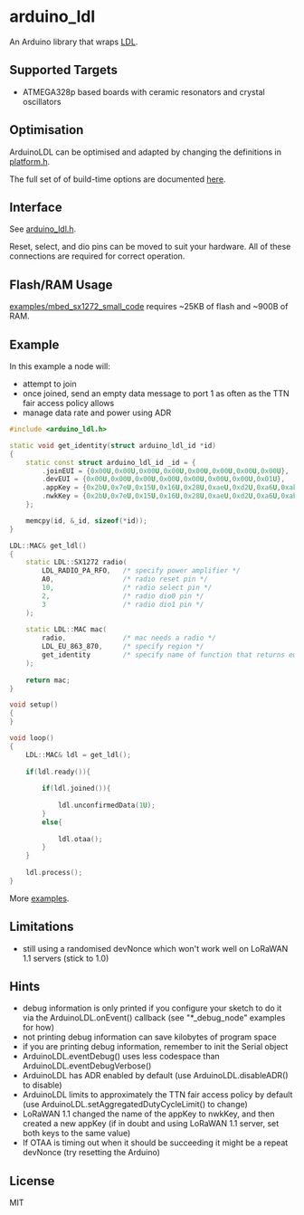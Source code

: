 arduino_ldl
===========

An Arduino library that wraps [LDL](https://github.com/cjhdev/lora_device_lib).

## Supported Targets

- ATMEGA328p based boards with ceramic resonators and crystal oscillators

## Optimisation

ArduinoLDL can be optimised and adapted by changing the definitions in [platform.h](platform.h).

The full set of of build-time options are documented [here](https://cjhdev.github.io/lora_device_lib_api/group__ldl__optional.html).

## Interface

See [arduino_ldl.h](arduino_ldl.h).

Reset, select, and dio pins can be moved to suit your hardware. All
of these connections are required for correct operation.

## Flash/RAM Usage

[examples/mbed_sx1272_small_code](examples/mbed_sx1272_small_code) requires ~25KB of flash and ~900B of RAM.


## Example

In this example a node will:

- attempt to join
- once joined, send an empty data message to port 1 as often as the TTN fair access policy allows
- manage data rate and power using ADR

~~~ C++
#include <arduino_ldl.h>

static void get_identity(struct arduino_ldl_id *id)
{       
    static const struct arduino_ldl_id _id = {
        .joinEUI = {0x00U,0x00U,0x00U,0x00U,0x00U,0x00U,0x00U,0x00U},
        .devEUI = {0x00U,0x00U,0x00U,0x00U,0x00U,0x00U,0x00U,0x01U},
        .appKey = {0x2bU,0x7eU,0x15U,0x16U,0x28U,0xaeU,0xd2U,0xa6U,0xabU,0xf7U,0x15U,0x88U,0x09U,0xcfU,0x4fU,0x3cU},
        .nwkKey = {0x2bU,0x7eU,0x15U,0x16U,0x28U,0xaeU,0xd2U,0xa6U,0xabU,0xf7U,0x15U,0x88U,0x09U,0xcfU,0x4fU,0x3cU}
    };

    memcpy(id, &_id, sizeof(*id));
}

LDL::MAC& get_ldl()
{
    static LDL::SX1272 radio(
        LDL_RADIO_PA_RFO,   /* specify power amplifier */
        A0,                 /* radio reset pin */
        10,                 /* radio select pin */
        2,                  /* radio dio0 pin */
        3                   /* radio dio1 pin */
    );
    
    static LDL::MAC mac(
        radio,              /* mac needs a radio */
        LDL_EU_863_870,     /* specify region */
        get_identity        /* specify name of function that returns euis and keys */               
    );
    
    return mac;
}

void setup() 
{
}

void loop() 
{ 
    LDL::MAC& ldl = get_ldl();
    
    if(ldl.ready()){
    
        if(ldl.joined()){
        
            ldl.unconfirmedData(1U);                 
        }
        else{
         
            ldl.otaa();
        }
    }    
    
    ldl.process();        
}
~~~

More [examples](examples).

## Limitations

- still using a randomised devNonce which won't work well on LoRaWAN 1.1 servers (stick to 1.0)

## Hints

- debug information is only printed if you configure your sketch to do it via the ArduinoLDL.onEvent() callback (see "*_debug_node" examples for how)
- not printing debug information can save kilobytes of program space
- if you are printing debug information, remember to init the Serial object
- ArduinoLDL.eventDebug() uses less codespace than ArduinoLDL.eventDebugVerbose()
- ArduinoLDL has ADR enabled by default (use ArduinoLDL.disableADR() to disable)
- ArduinoLDL limits to approximately the TTN fair access policy by default (use ArduinoLDL.setAggregatedDutyCycleLimit() to change)
- LoRaWAN 1.1 changed the name of the appKey to nwkKey, and then created a new appKey (if in doubt and using LoRaWAN 1.1 server, set both keys to the same value)
- If OTAA is timing out when it should be succeeding it might be a repeat devNonce (try resetting the Arduino)

## License

MIT
